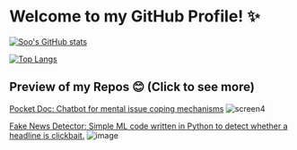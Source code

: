 # Welcome to my GitHub Profile! ✨

[![Soo's GitHub stats](https://github-readme-stats.vercel.app/api?username=soojlee0106)](https://github.com/soojlee0106/github-readme-stats)

[![Top Langs](https://github-readme-stats.vercel.app/api/top-langs/?username=soojlee0106)](https://github.com/soojlee0106/github-readme-stats)


## Preview of my Repos 😊 (Click to see more)
[Pocket Doc: Chatbot for mental issue coping mechanisms](https://github.com/soojlee0106/Pocket-Doc)
![screen4](https://user-images.githubusercontent.com/104475739/201041557-1616a9a5-1e7e-483d-ab00-bd041e97344b.JPG)

[Fake News Detector: Simple ML code written in Python to detect whether a headline is clickbait.](https://github.com/soojlee0106/Fake-news-detector)
![image](https://user-images.githubusercontent.com/104475739/201575746-46eaeda6-5ce7-41ac-a9fe-0ced0acea80d.png)
